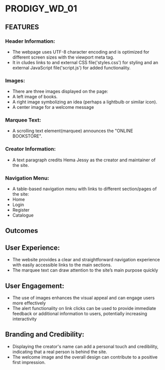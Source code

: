 # PRODIGY_WD_01

## FEATURES
### Header Information:
* The webpage uses UTF-8 character encoding and is optimized for different screen sizes with the viewport meta tag.
* It in cludes links to and external CSS file('styles.css') for styling and an external JavaScript file('script.js') for added functionality.
### Images:
  * There are three images displayed on the page:
  * A left image of books.
  * A right image symbolizing an idea (perhaps a lightbulb or similar icon).
  * A center image for a welcome message
### Marquee Text:
* A scrolling text element(marquee) announces the "ONLINE BOOKSTORE".
### Creator Information:
* A text paragraph credits Hema Jessy as the creator and maintainer of the site.
### Navigation Menu:
* A table-based navigation menu with links to different section/pages of the site:
* Home
* Login
* Register
* Catalogue
## Outcomes
## User Experience:
* The website provides a clear and straightforward navigation experience with easily accessible links to the main sections.
* The marquee text can draw attention to the site’s main purpose quickly
## User Engagement:
* The use of images enhances the visual appeal and can engage users more effectively
* The alert functionality on link clicks can be used to provide immediate feedback or additional information to users, potentially increasing interactivity
## Branding and Credibility:
* Displaying the creator's name can add a personal touch and credibility, indicating that a real person is behind the site.
* The welcome image and the overall design can contribute to a positive first impression.

  
  

